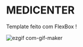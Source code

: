 # MEDICENTER

Template feito com FlexBox !

![ezgif com-gif-maker](https://user-images.githubusercontent.com/55500373/116822848-92e64100-ab57-11eb-8f4c-fccead24eb37.gif)


